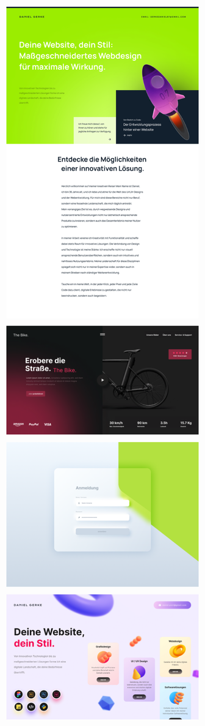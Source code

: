 ![Beispielbild](https://github.com/daniel-pixit/portfolio/blob/main/gitfolio_1.png)
<br><br>
![Beispielbild](https://github.com/daniel-pixit/portfolio/blob/main/shop1.png)
<br><br>
![Beispielbild](https://github.com/daniel-pixit/portfolio/blob/main/login.png)
<br><br>
![Beispielbild](https://github.com/daniel-pixit/portfolio/blob/main/portfolio2.png)
<br><br>
<!-- ![Beispielbild](https://github.com/daniel-pixit/portfolio/blob/main/Fitness-1.png)-->
